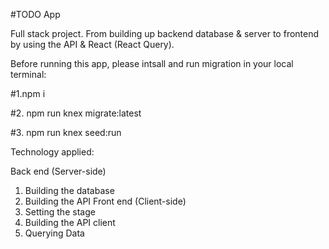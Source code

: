 #TODO App

Full stack project. From building up backend database & server to frontend by using the API & React (React Query).


Before running this app, please intsall and run migration in your local terminal:


#1.npm i

#2. npm run knex migrate:latest

#3. npm run knex seed:run


Technology applied:

Back end (Server-side)
1. Building the database
2. Building the API
Front end (Client-side)
3. Setting the stage
4. Building the API client
5. Querying Data

